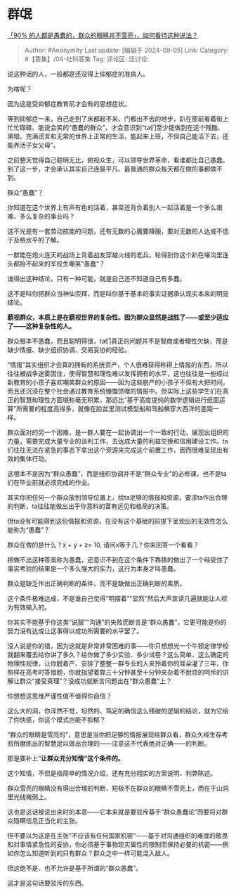 # 群氓
[「90% 的人都是愚蠢的，群众的眼睛并不雪亮」，如何看待这种说法？](https://www.zhihu.com/question/21268373/answer/3616097925)

> Author: #Anonymity
> Last update: [编辑于 2024-09-05]
> Link:
> Category: #【答集】/04-社科答集 
> Tag: 
> 评论区:
> 泛讨论:

说这种话的人，一般都是还没得上抑郁症的准病人。

为啥呢？

因为这是受抑郁症教育前才会有的思想症状。

等到抑郁症一来，自己走到了床都起不来、门都出不去的地步，趴在窗前看着街上忙忙碌碌、能说会笑的“愚蠢的群众”，才会意识到“ta们至少能做到在这个残酷、黑暗、充满谎言和无常的世界上正常的生活，能起来上班，不但自己能活下去，还能养活子女父母”。

之前整天觉得自己聪明无比，俯视众生，可以领导世界革命，看谁都比自己愚蠢。到了这一步，才会承认其实自己连最平凡、最普通的群众每天都在做的事都做不到。

群众“愚蠢”？

你知道在这个世界上有声有色的活着，甚至还背负着别人一起活着是一个多么艰难、多么复杂的事业吗？

这不光是有一套劳动技能的问题，还有无数的心魔要降服，要对无数的人达成不低于及格水平的了解。

一群能在炮火连天的战场上背着战友穿越火线的老兵，轮得到你这个趴在壕沟里连头都抬不起来的军校生嘲笑“愚蠢”？

谁得出这种结论，只有一种可能，就是自己还不知道自己有多蠢。

这不是叫你把群众当神仙崇拜，而是叫你基于基本的事实证据承认现实本来的明显结论。

**藐视群众，本质上是在藐视世界的复杂性。因为群众显然是战胜了——或至少适应了——这种复杂性的人。**

群众根本不愚蠢，而且聪明得很，ta们真正的问题并不是智商或者理性欠缺，而是缺少情报、缺少组织协调、交易妥协的经验。

“情报”其实组织才会真的拥有的系统资产，个人很难获得称得上情报的东西，所以往往被战争迷雾困住，使得智慧和理性难以发挥拥有的水平，这也往往是一些经过新教育的小孩子喜欢嘲笑群众的原因——因为这些脱产的小孩子不但有大把时间，而且还沉浸在整个社会通过教育系统慷慨馈赠的情报中。但实际上这些学生们在真正的智慧和理性方面堪称毫无积累，那远比“基于高度提纯的数学逻辑进行纸面运算”所需要的程度高得多，就像在脸盆里测试模型船和驾船横穿大西洋的差距一样。

群众面对的另一个困难，是一群人要在一起协调出一个一致的行动，展现出组织的力量，需要完成大量专业的谈判工作，去达成大量的利益交换和信用建设工作。ta们往往无法在紧急的事态下拿出这个资源来完成这个前置工作，因而很难呈现出有效的集体行动。

这根本不是因为“群众愚蠢”，而是组织协调并不是“群众专业”的必修课，也不是ta们在毕业前就必须完成的作业。

其实你把任何一个群众放到领导位置上，给ta足够的情报和资源，要求ta作出合理的判断，ta往往能做出出乎你意料的富有远见和格局的决策。

但ta没有可能得到这份情报和资源，在没有这个基础的前提下呈现出的无效性怎么能称为“愚蠢”？

群众在做的是什么？x + y + z= 10, 请问x等于几？你来回答一个看看？

把做不出这种答案称为愚蠢，还意识不到在这个条件下靠猜的做出了一个经受住了事实考验的结果是一个多么强大的实力，这行为本身才叫愚蠢。

群众是缺乏作出正确判断的条件，而不是缺做出正确判断的素质。

这个条件极难达成，不是谁自己觉得“明摆着”“显然”然后大声宣读几遍就能让人视为有效输入的。

你其实不能基于你这类“说服”“沟通”的失败而断言是“群众愚蠢”，它更可能是你的努力没有达成让这事得以成功所需要的水平罢了。

没人说是你的错，因为这就是非常非常困难的事——你只想想光一个牛顿定律学校就翻来覆去给你讲了多久？给你做了多少实验、多少试卷？这么简单、这么确定的物理性规律，让你脱着产、安排了整整一群专业的人来拎着你的耳朵灌了三年，你照样在高考时答错题，你就指望着靠三十分钟甚至十分钟夹杂着不耐烦的呵斥的讲解让群众“接受真理”？没成功就断言问题出在“群众愚蠢”上？

你想想这思维严谨性值不值得你自信？

这么大的洞，你浑然不觉，坦然的、笃定的确信这么残破的逻辑的结论，就为它给了你快感，你这个模式岂能不抑郁？

“群众的眼睛是雪亮的”，意思是当你把足够的情报展现给群众看，群众久经生存考验所磨练出的智慧足以做出合理的——注意这不代表绝对正确——的判断。

那是要补上“**让群众充分知情“这个条件的。**

这个知情，不但是指简单的情况介绍，还有充分翔实的方案说明、利弊陈述。

群众雪亮的眼睛没有得出合理的判断，短板不在群众的眼睛不雪亮上，而在于山洞里光线微弱上。

这也是这话被说出来时的本意——它本来就是要驳斥基于“群众愚蠢论”而要将对群众隐瞒信息正当化的主张。

但不要以为这是在主张“不应该有任何国家机密”——基于对沟通组织的难度的敬畏和对事情紧急性的妥协，你必须基于事物现实属性的限制而保持必要的机密——例如你怎么知道听到的只有群众？群众之中一样可能混入敌人。

但这绝不是、也不允许是基于所谓的“群众愚蠢”。

这才是这句话要驳斥的东西。